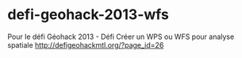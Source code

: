 defi-geohack-2013-wfs
=====================

Pour le défi Géohack 2013 - Défi Créer un WPS ou WFS pour analyse spatiale http://defigeohackmtl.org/?page_id=26
